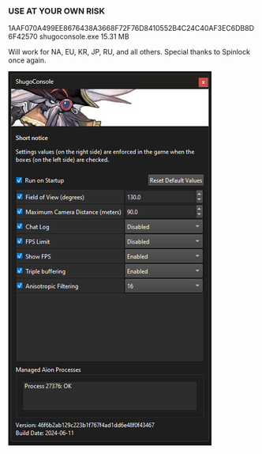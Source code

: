 ### USE AT YOUR OWN RISK

1AAF070A499EE8676438A3668F72F76D8410552B4C24C40AF3EC6DB8D6F42570
shugoconsole.exe
15.31 MB

Will work for NA, EU, KR, JP, RU, and all others.
Special thanks to Spinlock once again.

![ShugoConsole](/shugoconsole.png)
